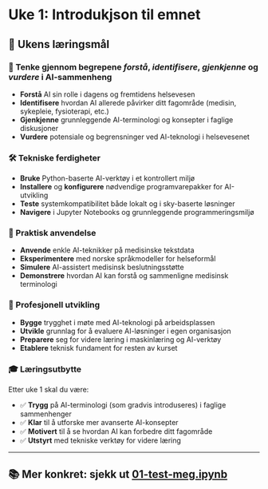 # Uke 1: Introdukjson til emnet

## 🎯 Ukens læringsmål

### 🧠 Tenke gjennom begrepene *forstå*, *identifisere*, *gjenkjenne* og *vurdere* i AI-sammenheng
- **Forstå** AI sin rolle i dagens og fremtidens helsevesen
- **Identifisere** hvordan AI allerede påvirker ditt fagområde (medisin, sykepleie, fysioterapi, etc.)
- **Gjenkjenne** grunnleggende AI-terminologi og konsepter i faglige diskusjoner
- **Vurdere** potensiale og begrensninger ved AI-teknologi i helsevesenet

### 🛠️ Tekniske ferdigheter
- **Bruke** Python-baserte AI-verktøy i et kontrollert miljø
- **Installere** og **konfigurere** nødvendige programvarepakker for AI-utvikling
- **Teste** systemkompatibilitet både lokalt og i sky-baserte løsninger
- **Navigere** i Jupyter Notebooks og grunnleggende programmeringsmiljø

### 🏥 Praktisk anvendelse
- **Anvende** enkle AI-teknikker på medisinske tekstdata
- **Eksperimentere** med norske språkmodeller for helseformål
- **Simulere** AI-assistert medisinsk beslutningsstøtte
- **Demonstrere** hvordan AI kan forstå og sammenligne medisinsk terminologi

### 🤝 Profesjonell utvikling
- **Bygge** trygghet i møte med AI-teknologi på arbeidsplassen
- **Utvikle** grunnlag for å evaluere AI-løsninger i egen organisasjon
- **Preparere** seg for videre læring i maskinlæring og AI-verktøy
- **Etablere** teknisk fundament for resten av kurset

### 🎓 Læringsutbytte
Etter uke 1 skal du være:
- ✅ **Trygg** på AI-terminologi (som gradvis introduseres) i faglige sammenhenger
- ✅ **Klar** til å utforske mer avanserte AI-konsepter
- ✅ **Motivert** til å se hvordan AI kan forbedre ditt fagområde
- ✅ **Utstyrt** med tekniske verktøy for videre læring

----

## 📚 Mer konkret: sjekk ut [01-test-meg.ipynb](01-test-meg.ipynb)

